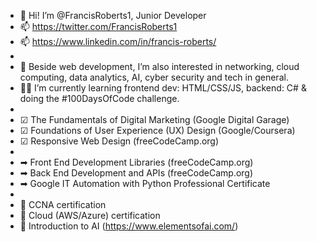- 👋 Hi! I’m @FrancisRoberts1, Junior Developer
- 📫 https://twitter.com/FrancisRoberts1
- 📫 https://www.linkedin.com/in/francis-roberts/
- 
- 👀 Beside web development, I’m also interested in networking, cloud computing, data analytics, AI, cyber security and tech in general.
- 👨‍🎓 I’m currently learning frontend dev: HTML/CSS/JS, backend: C# & doing the #100DaysOfCode challenge.
- 
- ☑ The Fundamentals of Digital Marketing (Google Digital Garage)
- ☑ Foundations of User Experience (UX) Design (Google/Coursera)
- ☑ Responsive Web Design (freeCodeCamp.org)
- 
- ➡ Front End Development Libraries (freeCodeCamp.org)
- ➡ Back End Development and APIs (freeCodeCamp.org)
- ➡ Google IT Automation with Python Professional Certificate
- 
- 🎯 CCNA certification
- 🎯 Cloud (AWS/Azure) certification
- 🎯 Introduction to AI (https://www.elementsofai.com/)

<!---
RobertsFR/RobertsFR is a ✨ special ✨ repository because its `README.md` (this file) appears on your GitHub profile.
You can click the Preview link to take a look at your changes.
--->
